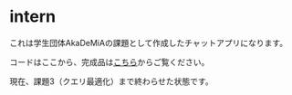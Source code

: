 # intern
これは学生団体AkaDeMiAの課題として作成したチャットアプリになります。

コードはここから、完成品は[こちら](https://chatapp.kanyamo.com)からご覧ください。

現在、課題3（クエリ最適化）まで終わらせた状態です。